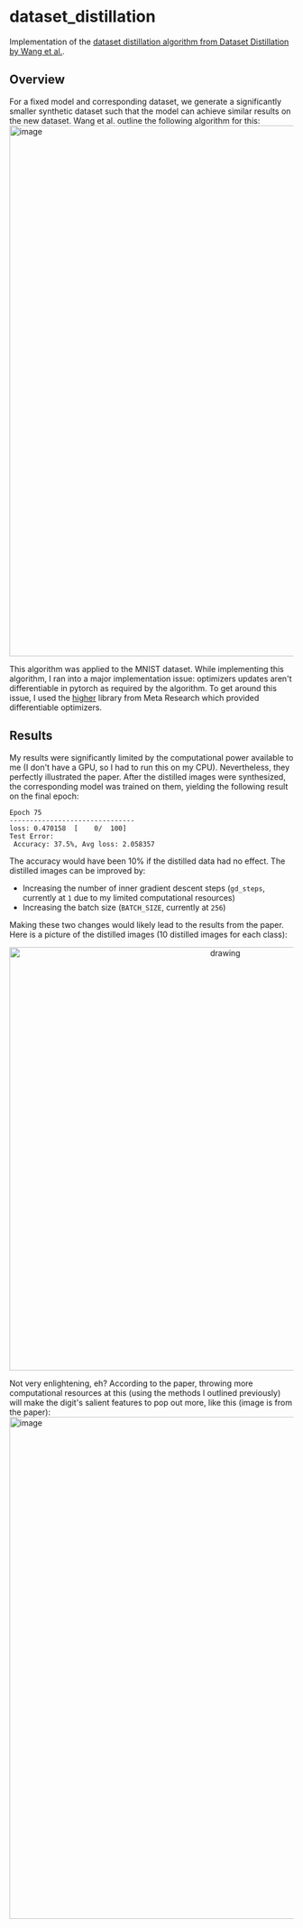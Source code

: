 # dataset_distillation
Implementation of the [dataset distillation algorithm from Dataset Distillation by Wang et al.](https://arxiv.org/abs/1811.10959).

## Overview
For a fixed model and corresponding dataset, we generate a significantly smaller synthetic dataset such that the model can achieve similar results on the new dataset. Wang et al. outline the following algorithm for this:
<img width="940" alt="image" src="https://github.com/obround/dataset_distillation/assets/75817213/dfcac066-e699-4af9-be38-006c5ac78f46">

This algorithm was applied to the MNIST dataset. While implementing this algorithm, I ran into a major implementation issue: optimizers updates aren't differentiable in pytorch as required by the algorithm. To get around this issue, I used the [higher](https://github.com/facebookresearch/higher) library from Meta Research which provided differentiable optimizers.

## Results
My results were significantly limited by the computational power available to me (I don't have a GPU, so I had to run this on my CPU). Nevertheless, they perfectly illustrated the paper. After the distilled images were synthesized, the corresponding model was trained on them, yielding the following result on the final epoch:
```
Epoch 75
-------------------------------
loss: 0.470158  [    0/  100]
Test Error: 
 Accuracy: 37.5%, Avg loss: 2.058357 
```
The accuracy would have been 10% if the distilled data had no effect. The distilled images can be improved by:
 - Increasing the number of inner gradient descent steps (`gd_steps`, currently at `1` due to my limited computational resources)
 - Increasing the batch size (`BATCH_SIZE`, currently at `256`)

Making these two changes would likely lead to the results from the paper. Here is a picture of the distilled images (10 distilled images for each class):
<center>
<img src="https://github.com/obround/dataset_distillation/assets/75817213/7a82ccd1-5afb-4792-bc11-87ccc2072deb" alt="drawing" width="750"/>
</center>

Not very enlightening, eh? According to the paper, throwing more computational resources at this (using the methods I outlined previously) will make the digit's salient features to pop out more, like this (image is from the paper):
<img width="889" alt="image" src="https://github.com/obround/dataset_distillation/assets/75817213/a68bce96-6cf8-42df-96a0-3003ba285759">
